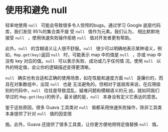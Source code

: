 # 使用和避免 null

轻率地使用 `null ` 可能会导致很多令人惊愕的bugs。通过学习 Google 底层代码库，我们发现 95%的集合类不接
受 `null ` 值作为元素。我们认为， 相比默默地接受 `null ` ，使用快速失败操作拒绝 `null ` 值对开发者更有帮助。

此外，`null ` 的含糊语义让人很不舒服。`null ` 很少可以明确地表示某种语义，例如，`Map.get(key)`返回 `null `
时，可能表示 map 中的值是 `null ` ，亦或 map 中没有 key 对应的值。`null ` 可以表示失败、成功或几乎任何情
况。使用 `null ` 以外的特定值，会让你的逻辑描述变得更清晰。

`null ` 确实也有合适和正确的使用场景，如在性能和速度方面 `null ` 是廉价的，而且在对象数组中，出现 `null ` 也是
无法避免的。但相对于底层库来说，在应用级别的代码中，`null ` 往往是导致混乱，疑难问题和模糊语义的元
凶，就如同我们举过的 `Map.get(key)`的例子。最关键的是，`null ` 本身没有定义它表达的意思。

鉴于这些原因，很多 Guava 工具类对 `null ` 值都采用快速失败操作，除非工具类本身提供了针对 `null ` 值的因变措

施。此外，Guava 还提供了很多工具类，让你更方便地用特定值替换 `null ` 值。